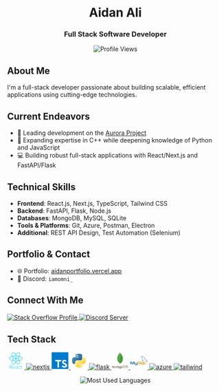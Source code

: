 <h1 align="center">Aidan Ali</h1>
<h3 align="center">Full Stack Software Developer</h3>

<p align="center">
  <img src="https://komarev.com/ghpvc/?username=AidanAli&label=Profile%20views&color=0e75b6&style=flat" alt="Profile Views" />
</p>

## About Me
I'm a full-stack developer passionate about building scalable, efficient applications using cutting-edge technologies. 

## Current Endeavors
- 🌟 Leading development on the [Aurora Project](https://github.com/omni-aa/Aurora-Project)
- 🚀 Expanding expertise in C++ while deepening knowledge of Python and JavaScript
- 💻 Building robust full-stack applications with React/Next.js and FastAPI/Flask

## Technical Skills
- **Frontend**: React.js, Next.js, TypeScript, Tailwind CSS
- **Backend**: FastAPI, Flask, Node.js
- **Databases**: MongoDB, MySQL, SQLite
- **Tools & Platforms**: Git, Azure, Postman, Electron
- **Additional**: REST API Design, Test Automation (Selenium)

## Portfolio & Contact
- 🌐 Portfolio: [aidanportfolio.vercel.app](https://aidanportfolio.vercel.app/)
- 💬 Discord: `iamomni_`

## Connect With Me
<p align="left">
  <a href="https://stackoverflow.com/users/21550947" target="blank">
    <img align="center" src="https://raw.githubusercontent.com/rahuldkjain/github-profile-readme-generator/master/src/images/icons/Social/stack-overflow.svg" alt="Stack Overflow Profile" height="30" width="40" />
  </a>
  <a href="https://discord.gg/4uq99bAG" target="blank">
    <img align="center" src="https://raw.githubusercontent.com/rahuldkjain/github-profile-readme-generator/master/src/images/icons/Social/discord.svg" alt="Discord Server" height="30" width="40" />
  </a>
</p>

## Tech Stack
<p align="left">
  <a href="https://reactjs.org/" target="_blank" rel="noreferrer">
    <img src="https://raw.githubusercontent.com/devicons/devicon/master/icons/react/react-original-wordmark.svg" alt="react" width="40" height="40"/>
  </a>
  <a href="https://nextjs.org/" target="_blank" rel="noreferrer">
    <img src="https://cdn.worldvectorlogo.com/logos/nextjs-2.svg" alt="nextjs" width="40" height="40"/>
  </a>
  <a href="https://www.typescriptlang.org/" target="_blank" rel="noreferrer">
    <img src="https://raw.githubusercontent.com/devicons/devicon/master/icons/typescript/typescript-original.svg" alt="typescript" width="40" height="40"/>
  </a>
  <a href="https://www.python.org" target="_blank" rel="noreferrer">
    <img src="https://raw.githubusercontent.com/devicons/devicon/master/icons/python/python-original.svg" alt="python" width="40" height="40"/>
  </a>
  <a href="https://flask.palletsprojects.com/" target="_blank" rel="noreferrer">
    <img src="https://www.vectorlogo.zone/logos/pocoo_flask/pocoo_flask-icon.svg" alt="flask" width="40" height="40"/>
  </a>
  <a href="https://www.mongodb.com/" target="_blank" rel="noreferrer">
    <img src="https://raw.githubusercontent.com/devicons/devicon/master/icons/mongodb/mongodb-original-wordmark.svg" alt="mongodb" width="40" height="40"/>
  </a>
  <a href="https://www.mysql.com/" target="_blank" rel="noreferrer">
    <img src="https://raw.githubusercontent.com/devicons/devicon/master/icons/mysql/mysql-original-wordmark.svg" alt="mysql" width="40" height="40"/>
  </a>
  <a href="https://azure.microsoft.com/" target="_blank" rel="noreferrer">
    <img src="https://www.vectorlogo.zone/logos/microsoft_azure/microsoft_azure-icon.svg" alt="azure" width="40" height="40"/>
  </a>
  <a href="https://tailwindcss.com/" target="_blank" rel="noreferrer">
    <img src="https://www.vectorlogo.zone/logos/tailwindcss/tailwindcss-icon.svg" alt="tailwind" width="40" height="40"/>
  </a>
</p>

<p align="center">
  <img src="https://github-readme-stats.vercel.app/api/top-langs?username=omni-aa&show_icons=true&locale=en&layout=compact&theme=dark" alt="Most Used Languages" />
</p>
